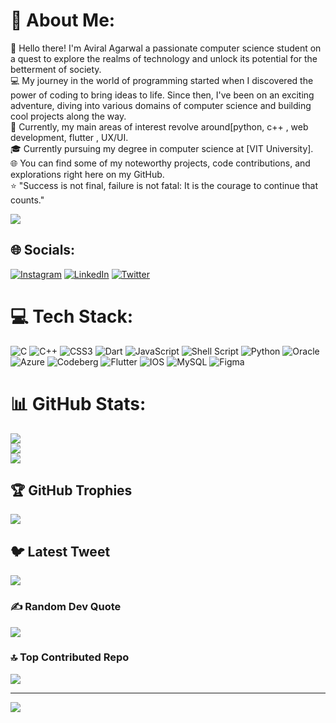 # 💫 About Me:
👋 Hello there! I'm Aviral Agarwal a passionate computer science student on a quest to explore the realms of technology and unlock its potential for the betterment of society.<br>💻 My journey in the world of programming started when I discovered the power of coding to bring ideas to life. Since then, I've been on an exciting adventure, diving into various domains of computer science and building cool projects along the way.<br>🔭 Currently, my main areas of interest revolve around[python, c++ , web development, flutter , UX/UI.<br>🎓 Currently pursuing my degree in computer science at [VIT University].<br>🌐 You can find some of my noteworthy projects, code contributions, and explorations right here on my GitHub.<br>⭐️ "Success is not final, failure is not fatal: It is the courage to continue that counts."

![](https://leetcard.jacoblin.cool/aviral2905?ext=contest)
## 🌐 Socials:
[![Instagram](https://img.shields.io/badge/Instagram-%23E4405F.svg?logo=Instagram&logoColor=white)](https://instagram.com/__i._aviral._) [![LinkedIn](https://img.shields.io/badge/LinkedIn-%230077B5.svg?logo=linkedin&logoColor=white)](https://linkedin.com/in/www.linkedin.com/in/aviral-agarwal-63052a244) [![Twitter](https://img.shields.io/badge/Twitter-%231DA1F2.svg?logo=Twitter&logoColor=white)](https://twitter.com/AviralA2905) 

# 💻 Tech Stack:
![C](https://img.shields.io/badge/c-%2300599C.svg?style=for-the-badge&logo=c&logoColor=white) ![C++](https://img.shields.io/badge/c++-%2300599C.svg?style=for-the-badge&logo=c%2B%2B&logoColor=white) ![CSS3](https://img.shields.io/badge/css3-%231572B6.svg?style=for-the-badge&logo=css3&logoColor=white) ![Dart](https://img.shields.io/badge/dart-%230175C2.svg?style=for-the-badge&logo=dart&logoColor=white) ![JavaScript](https://img.shields.io/badge/javascript-%23323330.svg?style=for-the-badge&logo=javascript&logoColor=%23F7DF1E) ![Shell Script](https://img.shields.io/badge/shell_script-%23121011.svg?style=for-the-badge&logo=gnu-bash&logoColor=white) ![Python](https://img.shields.io/badge/python-3670A0?style=for-the-badge&logo=python&logoColor=ffdd54) ![Oracle](https://img.shields.io/badge/Oracle-F80000?style=for-the-badge&logo=oracle&logoColor=white) ![Azure](https://img.shields.io/badge/azure-%230072C6.svg?style=for-the-badge&logo=azure-devops&logoColor=white) ![Codeberg](https://img.shields.io/badge/Codeberg-2185D0?style=for-the-badge&logo=Codeberg&logoColor=white) ![Flutter](https://img.shields.io/badge/Flutter-%2302569B.svg?style=for-the-badge&logo=Flutter&logoColor=white) ![IOS](https://img.shields.io/badge/IOS-%2320232a.svg?style=for-the-badge&logo=apple&logoColor=white) ![MySQL](https://img.shields.io/badge/mysql-%2300f.svg?style=for-the-badge&logo=mysql&logoColor=white) 	![Figma](https://img.shields.io/badge/figma-%23F24E1E.svg?style=for-the-badge&logo=figma&logoColor=white)
# 📊 GitHub Stats:
![](https://github-readme-stats.vercel.app/api?username=Aviralag29&theme=dark&hide_border=false&include_all_commits=false&count_private=false)<br/>
![](https://github-readme-streak-stats.herokuapp.com/?user=Aviralag29&theme=dark&hide_border=false)<br/>
![](https://github-readme-stats.vercel.app/api/top-langs/?username=Aviralag29&theme=dark&hide_border=false&include_all_commits=false&count_private=false&layout=compact)

## 🏆 GitHub Trophies
![](https://github-profile-trophy.vercel.app/?username=Aviralag29&theme=radical&no-frame=false&no-bg=true&margin-w=4)

## 🐦 Latest Tweet
[![](https://gtce.itsvg.in/api?username=AviralA2905)](https://github.com/VishwaGauravIn/github-twitter-card-embed)

### ✍️ Random Dev Quote
![](https://quotes-github-readme.vercel.app/api?type=horizontal&theme=radical)

### 🔝 Top Contributed Repo
![](https://github-contributor-stats.vercel.app/api?username=Aviralag29&limit=5&theme=dark&combine_all_yearly_contributions=true)

---
[![](https://visitcount.itsvg.in/api?id=Aviralag29&icon=0&color=0)](https://visitcount.itsvg.in)

<!-- Proudly created with GPRM ( https://gprm.itsvg.in ) -->
